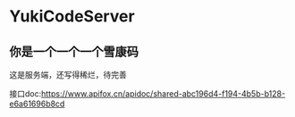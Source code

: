 # YukiCodeServer

## 你是一个一个一个雪康码

这是服务端，还写得稀烂，待完善

接口doc:https://www.apifox.cn/apidoc/shared-abc196d4-f194-4b5b-b128-e6a61696b8cd